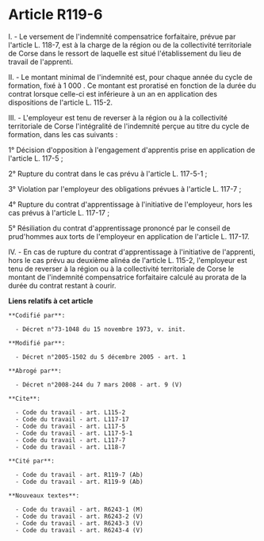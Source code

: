 # Article R119-6

I. - Le versement de l'indemnité compensatrice forfaitaire, prévue par l'article L. 118-7, est à la charge de la région ou de
la collectivité territoriale de Corse dans le ressort de laquelle est situé l'établissement du lieu de travail de l'apprenti.

II. - Le montant minimal de l'indemnité est, pour chaque année du cycle de formation, fixé à 1 000 . Ce montant est proratisé
en fonction de la durée du contrat lorsque celle-ci est inférieure à un an en application des dispositions de l'article L.
115-2.

III. - L'employeur est tenu de reverser à la région ou à la collectivité territoriale de Corse l'intégralité de l'indemnité
perçue au titre du cycle de formation, dans les cas suivants :

1° Décision d'opposition à l'engagement d'apprentis prise en application de l'article L. 117-5 ;

2° Rupture du contrat dans le cas prévu à l'article L. 117-5-1 ;

3° Violation par l'employeur des obligations prévues à l'article L. 117-7 ;

4° Rupture du contrat d'apprentissage à l'initiative de l'employeur, hors les cas prévus à l'article L. 117-17 ;

5° Résiliation du contrat d'apprentissage prononcé par le conseil de prud'hommes aux torts de l'employeur en application de
l'article L. 117-17.

IV. - En cas de rupture du contrat d'apprentissage à l'initiative de l'apprenti, hors le cas prévu au deuxième alinéa de
l'article L. 115-2, l'employeur est tenu de reverser à la région ou à la collectivité territoriale de Corse le montant de
l'indemnité compensatrice forfaitaire calculé au prorata de la durée du contrat restant à courir.

**Liens relatifs à cet article**

	**Codifié par**:

	  - Décret n°73-1048 du 15 novembre 1973, v. init.

	**Modifié par**:

	  - Décret n°2005-1502 du 5 décembre 2005 - art. 1

	**Abrogé par**:

	  - Décret n°2008-244 du 7 mars 2008 - art. 9 (V)

	**Cite**:

	  - Code du travail - art. L115-2
	  - Code du travail - art. L117-17
	  - Code du travail - art. L117-5
	  - Code du travail - art. L117-5-1
	  - Code du travail - art. L117-7
	  - Code du travail - art. L118-7

	**Cité par**:

	  - Code du travail - art. R119-7 (Ab)
	  - Code du travail - art. R119-9 (Ab)

	**Nouveaux textes**:

	  - Code du travail - art. R6243-1 (M)
	  - Code du travail - art. R6243-2 (V)
	  - Code du travail - art. R6243-3 (V)
	  - Code du travail - art. R6243-4 (V)
